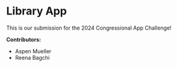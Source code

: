 # Library App
This is our submission for the 2024 Congressional App Challenge!

**Contributors:**
- Aspen Mueller
- Reena Bagchi

